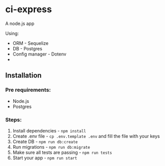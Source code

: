# ci-express

A node.js app

Using:
* ORM - Sequelize
* DB - Postgres
* Config manager - Dotenv
* 


## Installation

### Pre requirements:
* Node.js
* Postgres

### Steps:

1. Install dependencies - `npm install`
2. Create .env file - `cp .env.template .env` and fill the file with your keys
3. Create DB - `npm run db:create`
4. Run migrations - `npm run db:migrate`
5. Make sure all tests are passing - `npm run tests`
6. Start your app - `npm run start`
